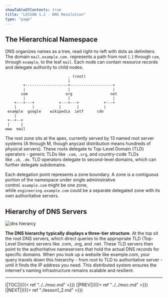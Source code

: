 ```yaml
---
showTableOfContents: true
title: "LESSON 1.2 - DNS Resolution"
type: "page"
---
```


## The Hierarchical Namespace

DNS organizes names as a tree, read right-to-left with dots as delimiters. The domain `mail.example.com.` represents a path from root (`.`) through `com`, through `example`, to the leaf `mail`. Each node can contain resource records and delegate authority to child nodes.


```
                            . (root)
                            |
        +-------------------+-------------------+
        |                   |                   |
       com                 org                 net
        |                   |                   |
    +---+---+           +---+---+           +---+
    |       |           |       |           |
 example  google    wikipedia  ietf      cdn
    |
 +--+--+
 |     |
www  mail
```

The root zone sits at the apex, currently served by 13 named root server systems (A through M, though anycast distribution means hundreds of physical servers). These roots delegate to Top-Level Domain (TLD) operators - generic TLDs like `.com`, `.org`, and country-code TLDs like `.uk`, `.de`. TLD operators delegate to second-level domains, which can further delegate subdomains.

Each delegation point represents a zone boundary. A zone is a contiguous portion of the namespace under single administrative control. `example.com` might be one zone, while `engineering.example.com` could be a separate delegated zone with its own authoritative servers.


## Hierarchy of DNS Servers

![dns hierarcy](../img/hierarchy.png)

**The DNS hierarchy typically displays a three-tier structure**. At the top sit the root DNS servers, which direct queries to the appropriate TLD (Top-Level Domain) servers like .com, .org, and .net. These TLD servers then point to the authoritative nameservers that hold the actual DNS records for specific domains. When you look up a website like example.com, your query travels down this hierarchy - from root to TLD to authoritative server - until it finds the IP address you need. This distributed system ensures the internet's naming infrastructure remains scalable and resilient.



---

[|TOC|]({{< ref "../../moc.md" >}})
[|PREV|]({{< ref "../../moc.md" >}})
[|NEXT|]({{< ref "./lesson1_2.md" >}})